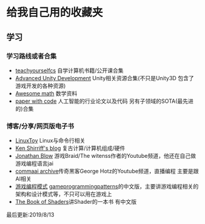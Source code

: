 # 给我自己用的收藏夹
## 学习
### 学习路线或者合集
- [teachyourselfcs](https://teachyourselfcs.com/) 自学计算机书籍/公开课合集
- [Advanced Unity Development](https://advanced-unity-development.zeef.com/johannes.deml) Unity相关资源合集(不只是Unity3D 包含了游戏开发的各种资源)
- [Awesome math](https://github.com/rossant/awesome-math) 数学资料
- [paper with code](https://paperswithcode.com/) 人工智能的行业论文以及代码 另有子领域的SOTA(最先进的)合集
### 博客/分享/网页版电子书
- [LinuxToy](https://linuxtoy.org/) Linux与命令行相关
- [Ken Shirriff's blog](http://www.righto.com/) 复古计算/计算机组成/硬件
- [Jonathan Blow](https://www.youtube.com/user/jblow888) 游戏Braid/The witenss作者的Youtube频道，他还在自己做游戏编程语言jai
- [commaai archive](https://www.youtube.com/channel/UCwgKmJM4ZJQRJ-U5NjvR2dg)传奇黑客George Hotz的Youtube频道，直播编程 主要是跟AI相关
- [游戏编程模式](https://gpp.tkchu.me/) [gameprogrammingpatterns](http://gameprogrammingpatterns.com/architecture-performance-and-games.html)的中文版，主要讲游戏编程相关的架构和设计模式等，不只可以用在游戏上
- [The Book of Shaders](https://thebookofshaders.com/)讲Shader的一本书 有中文版

最后更新:2019/8/13
